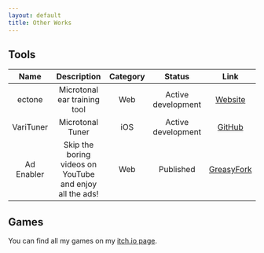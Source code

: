 ```yaml
---
layout: default
title: Other Works
---
```

## Tools

| Name       | Description                                              | Category | Status             | Link                                            |
|:----------:|:--------------------------------------------------------:|:--------:|:------------------:|:-----------------------------------------------:|
| ectone     | Microtonal ear training tool                             | Web      | Active development | [Website](https://aleksuuu.github.io/ectone/)   |
| VariTuner  | Microtonal Tuner                                         | iOS      | Active development | [GitHub](https://github.com/aleksuuu/VariTuner) |
| Ad Enabler | Skip the boring videos on YouTube and enjoy all the ads! | Web      | Published 		| [GreasyFork](https://greasyfork.org/en/scripts/483907-ad-enabler) | 

## Games

You can find all my games on my [itch.io page](https://aleksuuu.itch.io/).